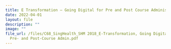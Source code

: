 ```yaml
---
title: E Transformation – Going Digital for Pre and Post Course Administration
date: 2022-04-01
layout: file
description: ""
image: ""
file_url: /files/C68_SingHealth_SHM 2018_E-Transformation, Going Digital for
  Pre- and Post-Course Admin.pdf
---
```

